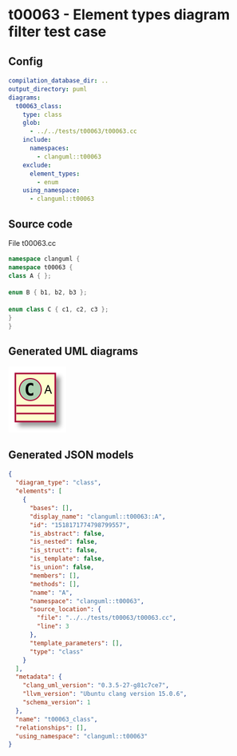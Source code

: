 # t00063 - Element types diagram filter test case
## Config
```yaml
compilation_database_dir: ..
output_directory: puml
diagrams:
  t00063_class:
    type: class
    glob:
      - ../../tests/t00063/t00063.cc
    include:
      namespaces:
        - clanguml::t00063
    exclude:
      element_types:
        - enum
    using_namespace:
      - clanguml::t00063
```
## Source code
File t00063.cc
```cpp
namespace clanguml {
namespace t00063 {
class A { };

enum B { b1, b2, b3 };

enum class C { c1, c2, c3 };
}
}
```
## Generated UML diagrams
![t00063_class](./t00063_class.svg "Element types diagram filter test case")
## Generated JSON models
```json
{
  "diagram_type": "class",
  "elements": [
    {
      "bases": [],
      "display_name": "clanguml::t00063::A",
      "id": "1518171774798799557",
      "is_abstract": false,
      "is_nested": false,
      "is_struct": false,
      "is_template": false,
      "is_union": false,
      "members": [],
      "methods": [],
      "name": "A",
      "namespace": "clanguml::t00063",
      "source_location": {
        "file": "../../tests/t00063/t00063.cc",
        "line": 3
      },
      "template_parameters": [],
      "type": "class"
    }
  ],
  "metadata": {
    "clang_uml_version": "0.3.5-27-g81c7ce7",
    "llvm_version": "Ubuntu clang version 15.0.6",
    "schema_version": 1
  },
  "name": "t00063_class",
  "relationships": [],
  "using_namespace": "clanguml::t00063"
}
```
